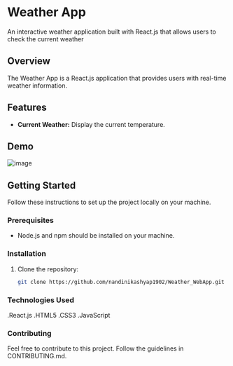 # Weather App

An interactive weather application built with React.js that allows users to check the current weather 

## Overview

The Weather App is a React.js application that provides users with real-time weather information.

## Features

- **Current Weather:** Display the current temperature.

## Demo

![image](https://github.com/nandinikashyap1902/Weather_WebApp/assets/110680375/228d17b6-c925-4774-9f85-a0a3cf700923)


## Getting Started

Follow these instructions to set up the project locally on your machine.

### Prerequisites

- Node.js and npm should be installed on your machine.

### Installation

1. Clone the repository:

   ```bash
   git clone https://github.com/nandinikashyap1902/Weather_WebApp.git

### Technologies Used
.React.js
.HTML5
.CSS3
.JavaScript

### Contributing
Feel free to contribute to this project. Follow the guidelines in CONTRIBUTING.md.

